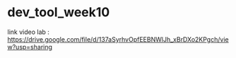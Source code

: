 # dev_tool_week10
link video lab :  https://drive.google.com/file/d/137aSyrhvOpfEEBNWlJh_xBrDXo2KPgch/view?usp=sharing
